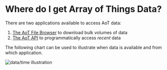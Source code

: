 # Where do I get Array of Things Data?

There are two applications available to access AoT data:

1. [The AoT File Browser](https://aot-file-browser.plenar.io/) to download bulk volumes of data
2. [The AoT API](https://api-of-things.plenar.io/) to programmatically access _recent_ data

The following chart can be used to illustrate when data is available and from which application.

<img alt="data/time illustration" src="https://cdn.rawgit.com/waggle-sensor/waggle/master/data/aot-data-timeline.svg" />
